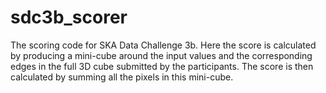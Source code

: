 # sdc3b_scorer
The scoring code for SKA Data Challenge 3b.
Here the score is calculated by producing a mini-cube around the input values and the corresponding edges in the full 3D cube submitted by the participants. 
The score is then calculated by summing all the pixels in this mini-cube. 

